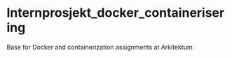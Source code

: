 # Internprosjekt_docker_containerisering
Base for Docker and containerization assignments at Arkitektum.
